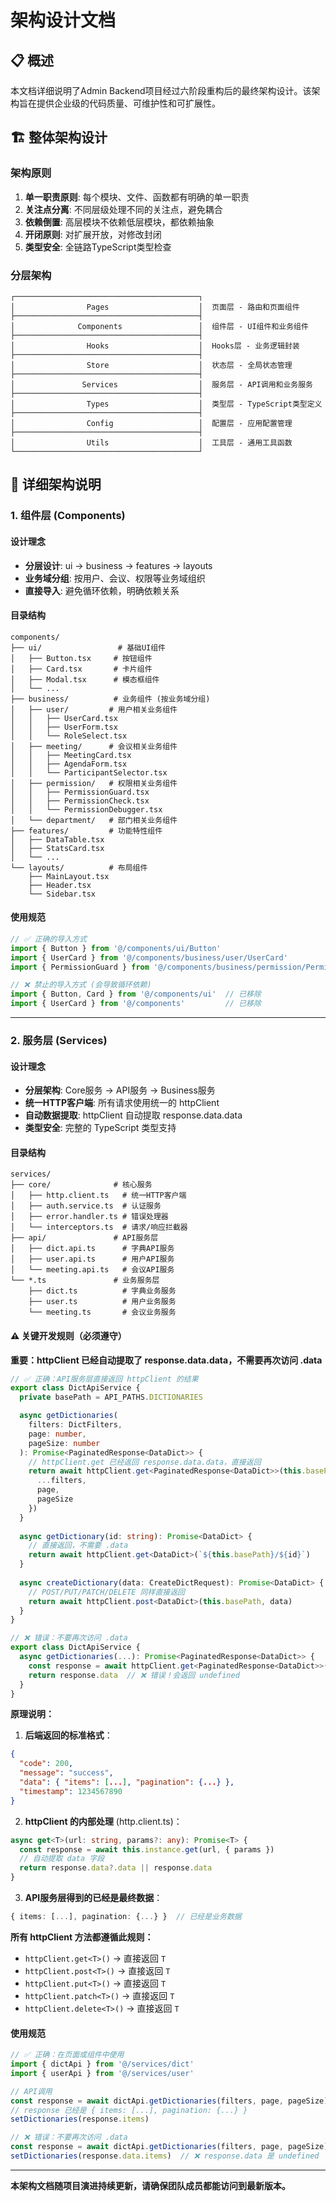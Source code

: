# 架构设计文档

## 📋 概述

本文档详细说明了Admin Backend项目经过六阶段重构后的最终架构设计。该架构旨在提供企业级的代码质量、可维护性和可扩展性。

## 🏗️ 整体架构设计

### 架构原则

1. **单一职责原则**: 每个模块、文件、函数都有明确的单一职责
2. **关注点分离**: 不同层级处理不同的关注点，避免耦合
3. **依赖倒置**: 高层模块不依赖低层模块，都依赖抽象
4. **开闭原则**: 对扩展开放，对修改封闭
5. **类型安全**: 全链路TypeScript类型检查

### 分层架构

```
┌─────────────────────────────────────────┐
│                Pages                    │  页面层 - 路由和页面组件
├─────────────────────────────────────────┤
│              Components                 │  组件层 - UI组件和业务组件
├─────────────────────────────────────────┤
│                Hooks                    │  Hooks层 - 业务逻辑封装
├─────────────────────────────────────────┤
│                Store                    │  状态层 - 全局状态管理
├─────────────────────────────────────────┤
│               Services                  │  服务层 - API调用和业务服务
├─────────────────────────────────────────┤
│                Types                    │  类型层 - TypeScript类型定义
├─────────────────────────────────────────┤
│                Config                   │  配置层 - 应用配置管理
├─────────────────────────────────────────┤
│                Utils                    │  工具层 - 通用工具函数
└─────────────────────────────────────────┘
```

## 📁 详细架构说明

### 1. 组件层 (Components)

#### 设计理念
- **分层设计**: ui → business → features → layouts
- **业务域分组**: 按用户、会议、权限等业务域组织
- **直接导入**: 避免循环依赖，明确依赖关系

#### 目录结构
```
components/
├── ui/                 # 基础UI组件
│   ├── Button.tsx     # 按钮组件
│   ├── Card.tsx       # 卡片组件
│   ├── Modal.tsx      # 模态框组件
│   └── ...
├── business/          # 业务组件 (按业务域分组)
│   ├── user/         # 用户相关业务组件
│   │   ├── UserCard.tsx
│   │   ├── UserForm.tsx
│   │   └── RoleSelect.tsx
│   ├── meeting/      # 会议相关业务组件
│   │   ├── MeetingCard.tsx
│   │   ├── AgendaForm.tsx
│   │   └── ParticipantSelector.tsx
│   ├── permission/   # 权限相关业务组件
│   │   ├── PermissionGuard.tsx
│   │   ├── PermissionCheck.tsx
│   │   └── PermissionDebugger.tsx
│   └── department/   # 部门相关业务组件
├── features/         # 功能特性组件
│   ├── DataTable.tsx
│   ├── StatsCard.tsx
│   └── ...
└── layouts/          # 布局组件
    ├── MainLayout.tsx
    ├── Header.tsx
    └── Sidebar.tsx
```

#### 使用规范
```typescript
// ✅ 正确的导入方式
import { Button } from '@/components/ui/Button'
import { UserCard } from '@/components/business/user/UserCard'
import { PermissionGuard } from '@/components/business/permission/PermissionGuard'

// ❌ 禁止的导入方式 (会导致循环依赖)
import { Button, Card } from '@/components/ui'  // 已移除
import { UserCard } from '@/components'         // 已移除
```

---

### 2. 服务层 (Services)

#### 设计理念
- **分层架构**: Core服务 → API服务 → Business服务
- **统一HTTP客户端**: 所有请求使用统一的 httpClient
- **自动数据提取**: httpClient 自动提取 response.data.data
- **类型安全**: 完整的 TypeScript 类型支持

#### 目录结构
```
services/
├── core/              # 核心服务
│   ├── http.client.ts   # 统一HTTP客户端
│   ├── auth.service.ts  # 认证服务
│   ├── error.handler.ts # 错误处理器
│   └── interceptors.ts  # 请求/响应拦截器
├── api/               # API服务层
│   ├── dict.api.ts      # 字典API服务
│   ├── user.api.ts      # 用户API服务
│   └── meeting.api.ts   # 会议API服务
└── *.ts               # 业务服务层
    ├── dict.ts          # 字典业务服务
    ├── user.ts          # 用户业务服务
    └── meeting.ts       # 会议业务服务
```

#### ⚠️ 关键开发规则（必须遵守）

**重要：httpClient 已经自动提取了 response.data.data，不需要再次访问 .data**

```typescript
// ✅ 正确：API服务层直接返回 httpClient 的结果
export class DictApiService {
  private basePath = API_PATHS.DICTIONARIES

  async getDictionaries(
    filters: DictFilters,
    page: number,
    pageSize: number
  ): Promise<PaginatedResponse<DataDict>> {
    // httpClient.get 已经返回 response.data.data，直接返回
    return await httpClient.get<PaginatedResponse<DataDict>>(this.basePath, {
      ...filters,
      page,
      pageSize
    })
  }
  
  async getDictionary(id: string): Promise<DataDict> {
    // 直接返回，不需要 .data
    return await httpClient.get<DataDict>(`${this.basePath}/${id}`)
  }
  
  async createDictionary(data: CreateDictRequest): Promise<DataDict> {
    // POST/PUT/PATCH/DELETE 同样直接返回
    return await httpClient.post<DataDict>(this.basePath, data)
  }
}

// ❌ 错误：不要再次访问 .data
export class DictApiService {
  async getDictionaries(...): Promise<PaginatedResponse<DataDict>> {
    const response = await httpClient.get<PaginatedResponse<DataDict>>(...)
    return response.data  // ❌ 错误！会返回 undefined
  }
}
```

**原理说明：**

1. **后端返回的标准格式**：
```json
{
  "code": 200,
  "message": "success",
  "data": { "items": [...], "pagination": {...} },
  "timestamp": 1234567890
}
```

2. **httpClient 的内部处理** (http.client.ts)：
```typescript
async get<T>(url: string, params?: any): Promise<T> {
  const response = await this.instance.get(url, { params })
  // 自动提取 data 字段
  return response.data?.data || response.data
}
```

3. **API服务层得到的已经是最终数据**：
```typescript
{ items: [...], pagination: {...} }  // 已经是业务数据
```

**所有 httpClient 方法都遵循此规则：**
- `httpClient.get<T>()` → 直接返回 `T`
- `httpClient.post<T>()` → 直接返回 `T`
- `httpClient.put<T>()` → 直接返回 `T`
- `httpClient.patch<T>()` → 直接返回 `T`
- `httpClient.delete<T>()` → 直接返回 `T`

#### 使用规范
```typescript
// ✅ 正确：在页面或组件中使用
import { dictApi } from '@/services/dict'
import { userApi } from '@/services/user'

// API调用
const response = await dictApi.getDictionaries(filters, page, pageSize)
// response 已经是 { items: [...], pagination: {...} }
setDictionaries(response.items)

// ❌ 错误：不要再次访问 .data
const response = await dictApi.getDictionaries(filters, page, pageSize)
setDictionaries(response.data.items)  // ❌ response.data 是 undefined
```

---

**本架构文档随项目演进持续更新，请确保团队成员都能访问到最新版本。**